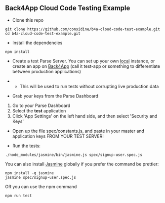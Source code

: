 ## Back4App Cloud Code Testing Example

* Clone this repo
```
git clone https://github.com/considine/b4a-cloud-code-test-example.git
cd b4a-cloud-code-test-example.git
```
* Install the dependencies
```
npm install
```
* Create a test Parse Server. You can set up your own [local](https://github.com/parse-community/parse-server) instance, or create an app on [Back4App](https://www.back4app.com/docs/overview/parse-create-new-app) (call it test-app or something to differentiate between production applications)
* - This will be used to run tests without corrupting live production data

* Grab your keys from the Parse Dashboard
1. Go to your Parse Dashboard
2. Select the **test** application
3. Click 'App Settings' on the left hand side, and then select 'Security and Keys'

* Open up the file spec/constants.js, and paste in your master and application keys FROM YOUR TEST SERVER!

* Run the tests:
```
./node_modules/jasmine/bin/jasmine.js spec/signup-user.spec.js
```
You can also install [Jasmine](https://github.com/jasmine/jasmine) globally if you prefer the command be prettier:
```
npm install -g jasmine
jasmine spec/signup-user.spec.js
```

OR you can use the npm command
```
npm run test
```
